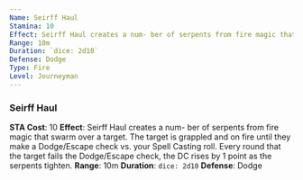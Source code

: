 ```yaml
---
Name: Seirff Haul
Stamina: 10
Effect: Seirff Haul creates a num- ber of serpents from fire magic that swarm over a target. The target is grappled and on fire until they make a Dodge/Escape check vs. your Spell Casting roll. Every round that the target fails the Dodge/Escape check, the DC rises by 1 point as the serpents tighten.
Range: 10m
Duration: `dice: 2d10`
Defense: Dodge
Type: Fire
Level: Journeyman
---
```

### Seirff Haul
**STA Cost**: 10
**Effect**: Seirff Haul creates a num- ber of serpents from fire magic that swarm over a target. The target is grappled and on fire until they make a Dodge/Escape check vs. your Spell Casting roll. Every round that the target fails the Dodge/Escape check, the DC rises by 1 point as the serpents tighten.
**Range**: 10m
**Duration**: `dice: 2d10`
**Defense**: Dodge